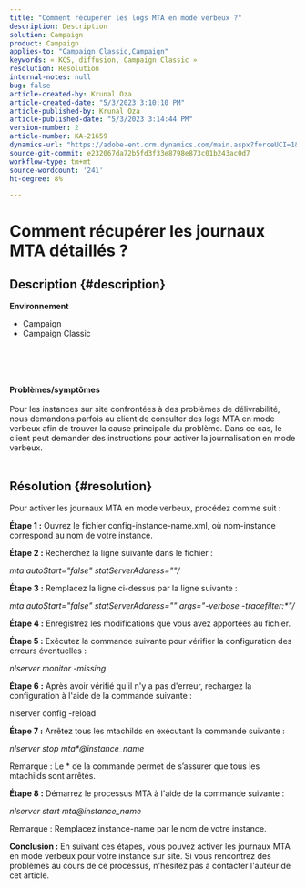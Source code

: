 ```yaml
---
title: "Comment récupérer les logs MTA en mode verbeux ?"
description: Description
solution: Campaign
product: Campaign
applies-to: "Campaign Classic,Campaign"
keywords: « KCS, diffusion, Campaign Classic »
resolution: Resolution
internal-notes: null
bug: false
article-created-by: Krunal Oza
article-created-date: "5/3/2023 3:10:10 PM"
article-published-by: Krunal Oza
article-published-date: "5/3/2023 3:14:44 PM"
version-number: 2
article-number: KA-21659
dynamics-url: "https://adobe-ent.crm.dynamics.com/main.aspx?forceUCI=1&pagetype=entityrecord&etn=knowledgearticle&id=5b313496-c4e9-ed11-a7c6-6045bd006b4b"
source-git-commit: e232067da72b5fd3f33e8798e873c01b243ac0d7
workflow-type: tm+mt
source-wordcount: '241'
ht-degree: 8%

---
```


# Comment récupérer les journaux MTA détaillés ?

## Description {#description}

<b>Environnement</b>
- Campaign
- Campaign Classic

<br><br> <br><br><b>Problèmes/symptômes</b><br><br>Pour les instances sur site confrontées à des problèmes de délivrabilité, nous demandons parfois au client de consulter des logs MTA en mode verbeux afin de trouver la cause principale du problème. Dans ce cas, le client peut demander des instructions pour activer la journalisation en mode verbeux.
<br> <br>

## Résolution {#resolution}


Pour activer les journaux MTA en mode verbeux, procédez comme suit :

<b>Étape 1 :</b>
Ouvrez le fichier config-instance-name.xml, où nom-instance correspond au nom de votre instance.

<b>Étape 2 :</b>
Recherchez la ligne suivante dans le fichier :

*mta autoStart=&quot;false&quot; statServerAddress=&quot;&quot;/*

<b>Étape 3 :</b>
Remplacez la ligne ci-dessus par la ligne suivante :

*mta autoStart=&quot;false&quot; statServerAddress=&quot;&quot; args=&quot;-verbose -tracefilter:\*&quot;/*

<b>Étape 4 :</b>
Enregistrez les modifications que vous avez apportées au fichier.

<b>Étape 5 :</b>
Exécutez la commande suivante pour vérifier la configuration des erreurs éventuelles :

*nlserver monitor -missing*

<b>Étape 6 :</b>
Après avoir vérifié qu&#39;il n&#39;y a pas d&#39;erreur, rechargez la configuration à l&#39;aide de la commande suivante :

nlserver config -reload 

<b>Étape 7 :</b>
Arrêtez tous les mtachilds en exécutant la commande suivante :

*nlserver stop mta\*@instance_name*

Remarque : Le \* de la commande permet de s’assurer que tous les mtachilds sont arrêtés.

<b>Étape 8 :</b>
Démarrez le processus MTA à l&#39;aide de la commande suivante :

*nlserver start mta@instance_name*

Remarque : Remplacez instance-name par le nom de votre instance.

<b>Conclusion :</b>
En suivant ces étapes, vous pouvez activer les journaux MTA en mode verbeux pour votre instance sur site. Si vous rencontrez des problèmes au cours de ce processus, n&#39;hésitez pas à contacter l&#39;auteur de cet article.
